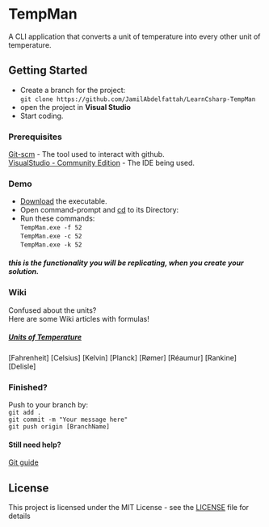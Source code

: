 # TempMan
A CLI application that converts a unit of temperature into every other unit of temperature.

## Getting Started
* Create a branch for the project: <br/>
```git clone https://github.com/JamilAbdelfattah/LearnCsharp-TempMan```
* open the project in **Visual Studio**
* Start coding.

### Prerequisites
[Git-scm](https://git-scm.com/) - The tool used to interact with github. <br/>
[VisualStudio - Community Edition](https://visualstudio.microsoft.com/vs/community/) - The IDE being used.

### Demo
* [Download](https://github.com/JamilAbdelfattah/LearnCsharp-TempMan/blob/master/LICENSE) the executable.
* Open command-prompt and [cd](https://docs.microsoft.com/en-us/windows-server/administration/windows-commands/cd) to its Directory:<br/>
* Run these commands: <br/>
```TempMan.exe -f 52```<br/>
```TempMan.exe -c 52```<br/>
```TempMan.exe -k 52```<br/>
##### this is the functionality you will be replicating, when you create your solution.

### Wiki
Confused about the units?<br/>
Here are some Wiki articles with formulas!<br/>
##### [Units of Temperature](https://en.wikipedia.org/wiki/Category:Units_of_temperature)<br/>
[Fahrenheit]
[Celsius]
[Kelvin]
[Planck]
[Rømer]
[Réaumur]
[Rankine]
[Delisle]

### Finished?
Push to your branch by:<br/>
```git add .```<br/>
```git commit -m "Your message here"```<br/>
```git push origin [BranchName]```<br/>
#### Still need help?
[Git guide](http://rogerdudler.github.io/git-guide/)

## License
This project is licensed under the MIT License - see the [LICENSE](https://github.com/JamilAbdelfattah/LearnCsharp-TempMan/blob/master/LICENSE) file for details
